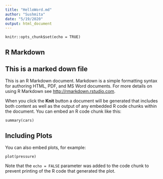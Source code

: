 ```yaml
---
title: "HelloWord.md"
author: "Sushmita"
date: "5/19/2020"
output: html_document
---
```


```{r setup, include=FALSE}
knitr::opts_chunk$set(echo = TRUE)
```

## R Markdown
## This is a marked down file


This is an R Markdown document. Markdown is a simple formatting syntax for authoring HTML, PDF, and MS Word documents. For more details on using R Markdown see <http://rmarkdown.rstudio.com>.

When you click the **Knit** button a document will be generated that includes both content as well as the output of any embedded R code chunks within the document. You can embed an R code chunk like this:

```{r cars}
summary(cars)
```

## Including Plots

You can also embed plots, for example:

```{r pressure, echo=FALSE}
plot(pressure)
```

Note that the `echo = FALSE` parameter was added to the code chunk to prevent printing of the R code that generated the plot.
